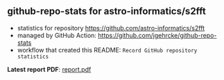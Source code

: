 ## github-repo-stats for astro-informatics/s2fft

- statistics for repository https://github.com/astro-informatics/s2fft
- managed by GitHub Action: https://github.com/jgehrcke/github-repo-stats
- workflow that created this README: `Record GitHub repository statistics`

**Latest report PDF**: [report.pdf](https://github.com/astro-informatics/s2fft/raw/github-repo-stats/astro-informatics/s2fft/latest-report/report.pdf)


